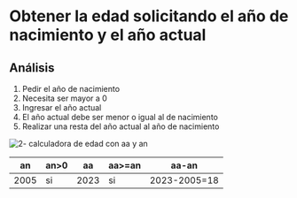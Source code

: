 # Obtener la edad solicitando el año de nacimiento y el año actual

## Análisis
1. Pedir el año de nacimiento
2. Necesita ser mayor a 0
3. Ingresar el año actual
4. El año actual debe ser menor o igual al de nacimiento
5. Realizar una resta del año actual al año de nacimiento 

![2- calculadora de edad con aa y an](https://github.com/Jpandurre/Apuntes-primera-parcial-/assets/145734894/e7d7c4d9-9e66-45bb-aee7-0db0e07f3c3f)

| an   | an>0 | aa   | aa>=an | aa-an        |
|------|------|------|--------|--------------|
| 2005 | si   | 2023 | si     | 2023-2005=18 |
 

